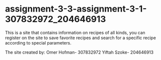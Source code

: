 # assignment-3-3-assignment-3-1-307832972_204646913

This is a site that contains information on recipes of all kinds, you
can register on the site to save favorite recipes and search for a
specific recipe according to special parameters.

The site created by:
Omer Hofman- 307832972
Yiftah Szoke- 204646913
